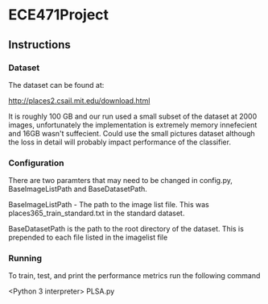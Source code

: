 # ECE471Project
## Instructions
### Dataset
The dataset can be found at:

http://places2.csail.mit.edu/download.html

It is roughly 100 GB and our run used a small subset of the dataset at 2000 images, unfortunately the implementation is extremely memory innefecient and 16GB wasn't suffecient. Could use the small pictures dataset although the loss in detail will probably impact performance of the classifier.

### Configuration

There are two paramters that may need to be changed in config.py, BaseImageListPath and 
BaseDatasetPath. 

BaseImageListPath - The path to the image list file. This was places365_train_standard.txt in the standard dataset.

BaseDatasetPath is the path to the root directory of the dataset. This is prepended to each file listed in the imagelist file

### Running 

To train, test, and print the performance metrics run the following command

<Python 3 interpreter> PLSA.py



